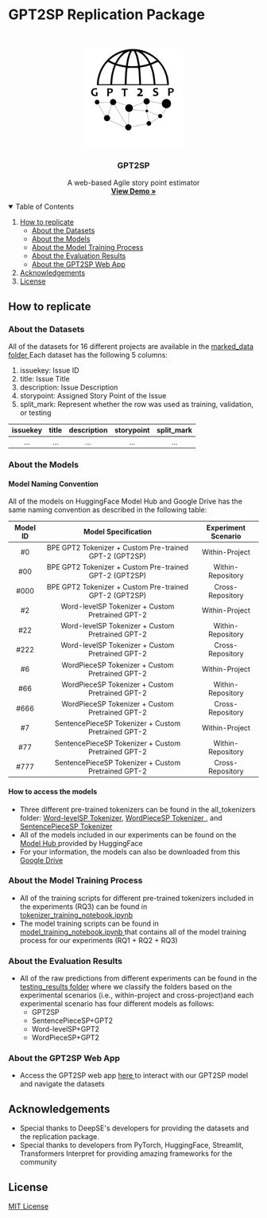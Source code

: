 # GPT2SP Replication Package
<!-- PROJECT LOGO -->
<br />
<p align="center">
    <img src="logo/gpt2sp_logo.png" width="200" height="200">
  </a>
  <h3 align="center">GPT2SP</h3>
  <p align="center">
    A web-based Agile story point estimator
    <br />
    <a href="https://share.streamlit.io/awsm-research/gpt2sp_webapp/main/app.py"><strong>View Demo »</strong></a>
    <br />
  </p>
</p>

<!-- Table of contents -->
<details open="open">
  <summary>Table of Contents</summary>
  <ol>
    <li>
      <a href="#how-to-replicate">How to replicate</a>
        <ul>
          <li><a href="#about-the-datasets">About the Datasets</a></li>
          <li><a href="#about-the-models">About the Models</a></li>
          <li><a href="#about-the-model-training-process">About the Model Training Process</a></li>
          <li><a href="#about-the-evaluation-results">About the Evaluation Results</a></li>
          <li><a href="#about-the-gpt2sp-web-app">About the GPT2SP Web App</a></li>
        </ul>
    </li>
    <li>
      <a href="#acknowledgements">Acknowledgements</a>
    </li>
    <li>
      <a href="#license">License</a>
    </li>
  </ol>
</details>

## How to replicate 

### About the Datasets
All of the datasets for 16 different projects are available in the <a href="https://github.com/awsm-research/gpt2sp/tree/main/sp_dataset/marked_data"> marked_data folder </a>
Each dataset has the following 5 columns:
1. issuekey: Issue ID
2. title: Issue Title
3. description: Issue Description
4. storypoint: Assigned Story Point of the Issue
5. split_mark: Represent whether the row was used as training, validation, or testing  

issuekey | title | description | storypoint | split_mark
| :---: | :---: | :---: | :---: | :---:
...  | ... | ... | ... | ...


### About the Models

#### Model Naming Convention
All of the models on HuggingFace Model Hub and Google Drive has the same naming convention as described in the following table:

Model ID | Model Specification | Experiment Scenario
| :---: | :---: | :---: 
#0  | BPE GPT2 Tokenizer + Custom Pre-trained GPT-2 (GPT2SP) | Within-Project 
#00  | BPE GPT2 Tokenizer + Custom Pre-trained GPT-2 (GPT2SP) | Within-Repository 
#000  | BPE GPT2 Tokenizer + Custom Pre-trained GPT-2 (GPT2SP) | Cross-Repository 
#2  | Word-levelSP Tokenizer + Custom Pretrained GPT-2 | Within-Project  
#22  | Word-levelSP Tokenizer + Custom Pretrained GPT-2 | Within-Repository 
#222  | Word-levelSP Tokenizer + Custom Pretrained GPT-2 | Cross-Repository  
#6  | WordPieceSP Tokenizer + Custom Pretrained GPT-2 | Within-Project  
#66  | WordPieceSP Tokenizer + Custom Pretrained GPT-2 | Within-Repository 
#666  | WordPieceSP Tokenizer + Custom Pretrained GPT-2 | Cross-Repository  
#7  | SentencePieceSP Tokenizer + Custom Pretrained GPT-2 | Within-Project  
#77  | SentencePieceSP Tokenizer + Custom Pretrained GPT-2 | Within-Repository 
#777  | SentencePieceSP Tokenizer + Custom Pretrained GPT-2 | Cross-Repository  

#### How to access the models
* Three different pre-trained tokenizers can be found in the all_tokenizers folder: <a href="https://github.com/awsm-research/gpt2sp/tree/main/all_tokenizers/word_level">Word-levelSP Tokenizer<a/>, <a href="https://github.com/awsm-research/gpt2sp/tree/main/all_tokenizers/word_piece"> WordPieceSP Tokenizer <a/>, and <a href="https://github.com/awsm-research/gpt2sp/tree/main/all_tokenizers/sentence_piece"> SentencePieceSP Tokenizer<a/>
* All of the models included in our experiments can be found on the <a href="https://huggingface.co/MickyMike"> Model Hub </a> provided by HuggingFace
* For your information, the models can also be downloaded from this <a href="https://drive.google.com/drive/folders/1oQgj6wDxNa8oF9RHXQsQQr4g_aAbxdif?usp=sharing"> Google Drive <a/>

### About the Model Training Process
* All of the training scripts for different pre-trained tokenizers included in the experiments (RQ3) can be found in <a href="https://github.com/awsm-research/gpt2sp/blob/main/tokenizer_training_notebook.ipynb">tokenizer_training_notebook.ipynb <a/> 
* The model training scripts can be found in <a href="https://github.com/awsm-research/gpt2sp/blob/main/model_training_notebook.ipynb"> model_training_notebook.ipynb <a/> that contains all of the model training process for our experiments (RQ1 + RQ2 + RQ3)
  
### About the Evaluation Results
* All of the raw predictions from different experiments can be found in the <a href="https://github.com/awsm-research/gpt2sp/tree/main/sp_dataset/testing_results">testing_results folder</a> where we classify the folders based on the experimental scenarios (i.e., within-project and cross-project)and each experimental scenario has four different models as follows:
  * GPT2SP
  * SentencePieceSP+GPT2
  * Word-levelSP+GPT2
  * WordPieceSP+GPT2
  
### About the GPT2SP Web App
* Access the GPT2SP web app <a href="https://share.streamlit.io/awsm-research/gpt2sp_webapp/main/app.py"> here </a> to interact with our GPT2SP model and navigate the datasets

## Acknowledgements
* Special thanks to DeepSE's developers for providing the datasets and the replication package.
* Special thanks to developers from PyTorch, HuggingFace, Streamlit, Transformers Interpret for providing amazing frameworks for the community
  
## License 
<a href="https://github.com/awsm-research/gpt2sp/blob/main/LICENSE">MIT License</a>
